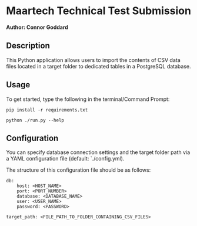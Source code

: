 # Maartech Technical Test Submission

**Author: Connor Goddard**

## Description
This Python application allows users to import the contents of CSV data files located in a target folder to dedicated tables in a PostgreSQL database. 

## Usage

To get started, type the following in the terminal/Command Prompt:

```
pip install -r requirements.txt

python ./run.py --help
```

## Configuration

You can specify database connection settings and the target folder path via a YAML configuration file (default: `./config.yml). 

The structure of this configuration file should be as follows:

```
db:
    host: <HOST_NAME>
    port: <PORT_NUMBER>
    database: <DATABASE_NAME>
    user: <USER_NAME>
    password: <PASSWORD>

target_path: <FILE_PATH_TO_FOLDER_CONTAINING_CSV_FILES>
```


